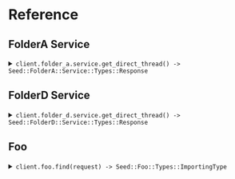 # Reference
## FolderA Service
<details><summary><code>client.folder_a.service.get_direct_thread() -> Seed::FolderA::Service::Types::Response</code></summary>
<dl>
<dd>

#### 🔌 Usage

<dl>
<dd>

<dl>
<dd>

```ruby
client.folder_a.service.get_direct_thread();
```
</dd>
</dl>
</dd>
</dl>


</dd>
</dl>
</details>

## FolderD Service
<details><summary><code>client.folder_d.service.get_direct_thread() -> Seed::FolderD::Service::Types::Response</code></summary>
<dl>
<dd>

#### 🔌 Usage

<dl>
<dd>

<dl>
<dd>

```ruby
client.folder_a.service.get_direct_thread();
```
</dd>
</dl>
</dd>
</dl>


</dd>
</dl>
</details>

## Foo
<details><summary><code>client.foo.find(request) -> Seed::Foo::Types::ImportingType</code></summary>
<dl>
<dd>

#### 🔌 Usage

<dl>
<dd>

<dl>
<dd>

```ruby
client.foo.find(
  optionalString: 'optionalString',
  publicProperty: 'publicProperty',
  privateProperty: 1
);
```
</dd>
</dl>
</dd>
</dl>

#### ⚙️ Parameters

<dl>
<dd>

<dl>
<dd>

**optionalString:** `String` 
    
</dd>
</dl>

<dl>
<dd>

**publicProperty:** `String` 
    
</dd>
</dl>

<dl>
<dd>

**privateProperty:** `Integer` 
    
</dd>
</dl>
</dd>
</dl>


</dd>
</dl>
</details>
